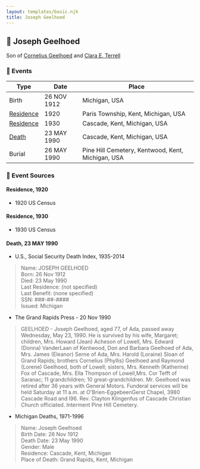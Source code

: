 ```yaml
---
layout: templates/basic.njk
title: Joseph Geelhoed
---
```

## 🔵 Joseph Geelhoed

Son of [Cornelius Geelhoed](/people/9/92844960) and [Clara E. Terrell](/people/6/62490094)

### 📆 Events

Type | Date | Place
------ | ------ | ------
Birth | 26 NOV 1912 | Michigan, USA
[Residence](#event-10305b8c-07f4-4b5f-9b19-0363dde2e0db) | 1920 | Paris Township, Kent, Michigan, USA
[Residence](#event-041cad1b-84fe-4b05-9817-a0418f716714) | 1930 | Cascade, Kent, Michigan, USA
[Death](#event-5fec9c46-b5f2-4d63-9597-c3234f55e84c) | 23 MAY 1990 | Cascade, Kent, Michigan, USA
Burial | 26 MAY 1990 | Pine Hill Cemetery, Kentwood, Kent, Michigan, USA

### 📰 Event Sources

#### <a id="event-10305b8c-07f4-4b5f-9b19-0363dde2e0db"></a> Residence, 1920
* 1920 US Census

#### <a id="event-041cad1b-84fe-4b05-9817-a0418f716714"></a> Residence, 1930
* 1930 US Census

#### <a id="event-5fec9c46-b5f2-4d63-9597-c3234f55e84c"></a> Death, 23 MAY 1990
* U.S., Social Security Death Index, 1935-2014
>   
  > Name: JOSEPH GEELHOED  
  > Born: 26 Nov 1912  
  > Died: 23 May 1990  
  > Last Residence: (not specified)  
  > Last Benefit: (none specified)  
  > SSN: ###-##-####  
  > Issued: Michigan
* The Grand Rapids Press  - 20 Nov 1990
>   
  > GEELHOED - Joseph Geelhoed, aged 77, of Ada, passed away Wednesday, May 23, 1990. He is survived by his wife, Margaret; children, Mrs. Howard (Jean) Acheson of Lowell, Mrs. Edward (Donna) VanderLaan of Kentwood, Don and Barbara Geelhoed of Ada, Mrs. James (Eleanor) Serne of Ada, Mrs. Harold (Loraine) Sloan of Grand Rapids; brothers Cornelius (Phyllis) Geelhoed and Raymond (Lorene) Geelhoed, both of Lowell; sisters, Mrs. Kenneth (Katherine) Fox of Cascade, Mrs. Ella Thompson of Lowell,Mrs. Cor Tefft of Saranac; 11 grandchildren; 10 great-grandchildren. Mr. Geelhoed was retired after 36 years with General Motors. Funderal services will be held Saturday at 11 a.m. at O'Brien-EggebeenGerst Chapel, 3980 Cascade Road and I96. Rev. Clayton Klingenfus of Cascade Christian Church officiated. Interment Pine Hill Cemetery.
* Michigan Deaths, 1971-1996
>   
  > Name:  Joseph Geelhoed  
  > Birth Date: 26 Nov 1912  
  > Death Date: 23 May 1990  
  > Gender: Male  
  > Residence: Cascade, Kent, Michigan  
  > Place of Death: Grand Rapids, Kent, Michigan
